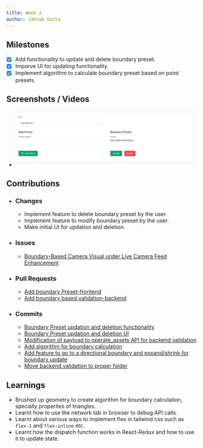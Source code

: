 ```yaml
---
title: Week 2
author: Jahnab Dutta
---
```


## Milestones
- [x] Add functionality to update and delete boundary preset.
- [x] Imporve UI for updating functionality.
- [x] Implement algorithm to calculate boundary preset based on point presets.

## Screenshots / Videos 
- ![boundary-preset](./resources/boundary-preset.png)

## Contributions

- ### Changes
    - Implement feature to delete boundary preset by the user.
    - Implement feature to modify boundary preset by the user.
    - Make initial UI for updation and deletion.

- ### Issues
    - [Boundary-Based Camera Visual under Live Camera Feed Enhancement](https://github.com/coronasafe/care_fe/issues/5871)

- ### Pull Requests
    - [Add boundary Preset-frontend](https://github.com/coronasafe/care_fe/pull/5874/)
    - [Add boundary based validation-backend](https://github.com/coronasafe/care/pull/1453)
- ### Commits
    - [Boundary Preset updation and deletion functionality](https://github.com/coronasafe/care_fe/pull/5874/commits/eacf431e66b44d765cfc435438d914ff96871790#diff-1d65a996f952fb6cd0b8721be6e07b3b0bc719c35adb7ddd256b3e550a02a7db)
    - [Boundary Preset updation and deletion UI](https://github.com/coronasafe/care_fe/pull/5874/commits/eacf431e66b44d765cfc435438d914ff96871790#diff-4517a33ce1a572a5f42ab83614221af725ed198498d988a72c42dc2cbe8a18c5)
    - [Modification of payload to operate_assets API for backend validation](https://github.com/coronasafe/care_fe/pull/5874/commits/eacf431e66b44d765cfc435438d914ff96871790#diff-5720f1345a51b321a7409e05b9acc257c75783e165427270755ecc0626e59cb2)
    - [Add algorithm for boundary calculation](https://github.com/coronasafe/care_fe/pull/5874/commits/36a2718feb83a9fdb354e3138a6ab5795a4efa5f)
    - [Add feature to go to a directional boundary and expand/shrink for boundary update](https://github.com/coronasafe/care_fe/pull/5874/commits/d0dd9a470a88a63e0485946154e5dff8d6f2d533)
    - [Move backend validation to proper folder](https://github.com/coronasafe/care/pull/1453/commits/4f0f3d6896562facf8734c43c43febf133bc0069)

## Learnings
- Brushed up geometry to create algorithm for boundary calculation, specially properites of triangles.
- Learnt how to use the network tab in browser to debug API calls.
- Learnt about various ways to implement flex in tailwind css such as `flex-1` and `flex-inline` etc.
- Learnt how the dispatch function works in React-Redux and how to use it to update state.
